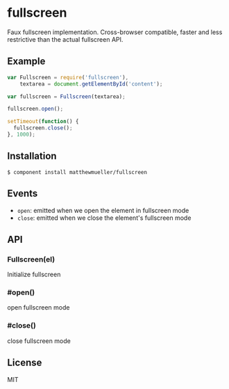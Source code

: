 
# fullscreen

  Faux fullscreen implementation. Cross-browser compatible, faster and less restrictive than the actual fullscreen API.

## Example

```js
var Fullscreen = require('fullscreen'),
    textarea = document.getElementById('content');

var fullscreen = Fullscreen(textarea);

fullscreen.open();

setTimeout(function() {
  fullscreen.close();
}, 1000);
```

## Installation

    $ component install matthewmueller/fullscreen

## Events

* `open`: emitted when we open the element in fullscreen mode
* `close`: emitted when we close the element's fullscreen mode

## API

### Fullscreen(el)

Initialize fullscreen

### #open()

open fullscreen mode

### #close()

close fullscreen mode

## License

  MIT

